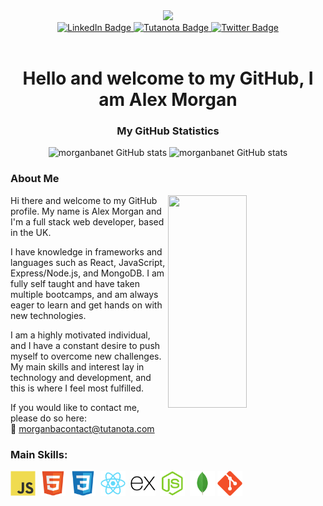 <div id="header" align="center">
  <img src="https://media.giphy.com/media/jdPMeyv9rn0hZHh8n9/giphy.gif" width="175" />

  <div id="badges">
    <a href="https://www.linkedin.com/in/morganbanet/">
      <img src="https://img.shields.io/badge/LinkedIn-blue?style=for-the-badge&logo=linkedin&logoColor=white" alt="LinkedIn Badge"/>
    </a>
    <a href="morganbacontact@tutanota.com">
      <img src="https://img.shields.io/badge/Email-red?style=for-the-badge&logo=tutanota&logoColor=white" alt="Tutanota Badge"/>
    </a>
    <a href="https://twitter.com/morganbanet">
      <img src="https://img.shields.io/badge/Twitter-blue?style=for-the-badge&logo=twitter&logoColor=white" alt="Twitter Badge"/>
    </a>
  </div>

  <img src="https://komarev.com/ghpvc/?username=morganbanet&style=flat-square&color=blue" alt=""/>

  <h1>Hello and welcome to my GitHub, I am Alex Morgan</h1>
</div>
  
<div align="center">
  <h3 align="center">My GitHub Statistics</h3>
  
  <img height="200" src="https://github-readme-stats-gold-nine-22.vercel.app/api?username=morganbanet&theme=radical" alt="morganbanet GitHub stats" decoding="async" loading="lazy" />
  <img height="200" src="https://github-readme-stats-gold-nine-22.vercel.app/api/top-langs/?username=morganbanet&layout=compact&theme=radical" alt="morganbanet GitHub stats" decoding="async" loading="lazy" />
</div>

### About Me
<img align="right" src="https://media.giphy.com/media/dWesBcTLavkZuG35MI/giphy.gif" width="50%" height="340"/>

Hi there and welcome to my GitHub profile. My name is Alex Morgan and I'm a full stack web developer, based in the UK.

I have knowledge in frameworks and languages such as React, JavaScript, Express/Node.js, and MongoDB. I am fully self taught and have taken multiple bootcamps, and am always eager to learn and get hands on with new technologies.

I am a highly motivated individual, and I have a constant desire to push myself to overcome new challenges. My main skills and interest lay in technology and development, and this is where I feel most fulfilled.

If you would like to contact me, please do so here:<br>
📩 morganbacontact@tutanota.com

### Main Skills:
<div>
    <img src="https://github.com/devicons/devicon/blob/master/icons/javascript/javascript-original.svg" title="JavaScript" alt="JavaScript" width="40" height="40"/>&nbsp;
    <img src="https://github.com/devicons/devicon/blob/master/icons/html5/html5-original.svg" title="HTML5" alt="HTML" width="40" height="40"/>&nbsp;
    <img src="https://github.com/devicons/devicon/blob/master/icons/css3/css3-original.svg"  title="CSS3" alt="CSS" width="40" height="40"/>&nbsp;
    <img src="https://github.com/devicons/devicon/blob/master/icons/react/react-original.svg" title="React" alt="React" width="40" height="40"/>&nbsp;
    <img src="https://github.com/devicons/devicon/blob/master/icons/express/express-original.svg" title="Express" alt="Express" width="40" height="40"/>&nbsp;
    <img src="https://github.com/devicons/devicon/blob/master/icons/nodejs/nodejs-original.svg" title="NodeJS" alt="NodeJS" width="40" height="40"/>&nbsp;
    <img src="https://github.com/devicons/devicon/blob/master/icons/mongodb/mongodb-original.svg" title="MongoDB" **alt="MongoDB" width="40" height="40"/>
    <img src="https://github.com/devicons/devicon/blob/master/icons/git/git-original.svg" title="Git" **alt="Git" width="40" height="40"/>
</div>

<!-- BLOG-POST-LIST:START -->
<!-- BLOG-POST-LIST:END -->

